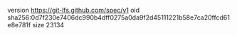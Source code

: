 version https://git-lfs.github.com/spec/v1
oid sha256:0d7f230e7406dc990b4dff0275a0da9f2d45111221b58e7ca20ffcd61e8e781f
size 23134
